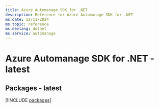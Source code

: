 ```yaml
---
title: Azure Automanage SDK for .NET
description: Reference for Azure Automanage SDK for .NET
ms.date: 12/11/2024
ms.topic: reference
ms.devlang: dotnet
ms.service: automanage
---
```

# Azure Automanage SDK for .NET - latest
## Packages - latest
[!INCLUDE [packages](automanage-index.md)]
